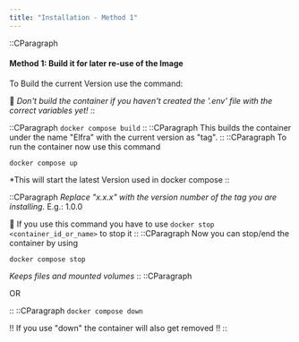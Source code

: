 ```yaml
---
title: "Installation - Method 1"
---
```


::CParagraph

#### Method 1: Build it for later re-use of the Image

To Build the current Version use the command:

🛑 _Don't build the container if you haven't created the '.env' file with the correct variables yet!_
::

::CParagraph
`docker compose build`
::
::CParagraph
This builds the container under the name "Elfra" with the current version as "tag".
::
::CParagraph
To run the container now use this command

`docker compose up`

\*This will start the latest Version used in docker compose
::

::CParagraph
_Replace "x.x.x" with the version number of the tag you are installing._ E.g.: 1.0.0

🚩 If you use this command you have to use `docker stop <container_id_or_name>` to stop it
::
::CParagraph
Now you can stop/end the container by using

`docker compose stop`

_Keeps files and mounted volumes_
::
::CParagraph

OR

::
::CParagraph
`docker compose down`

!! If you use "down" the container will also get removed !!
::
